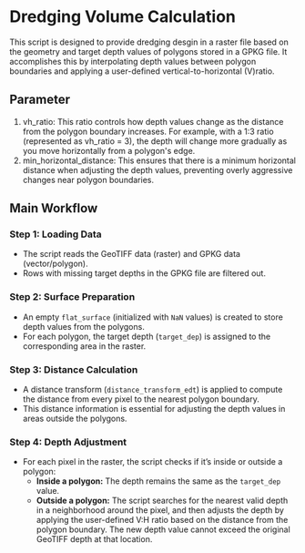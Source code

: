 
# **Dredging Volume Calculation**

This script is designed to provide dredging desgin in a raster file based on the geometry and target depth values of polygons stored in a GPKG file. 
It accomplishes this by interpolating depth values between polygon boundaries and applying a user-defined vertical-to-horizontal (V)ratio. 

## **Parameter**
1. vh_ratio: This ratio controls how depth values change as the distance from the polygon boundary increases. For example, with a 1:3 ratio (represented as vh_ratio = 3), the depth will change more gradually as you move horizontally from a polygon's edge.
2. min_horizontal_distance: This ensures that there is a minimum horizontal distance when adjusting the depth values, preventing overly aggressive changes near polygon boundaries.

## Main Workflow

### Step 1: Loading Data
- The script reads the GeoTIFF data (raster) and GPKG data (vector/polygon).
- Rows with missing target depths in the GPKG file are filtered out.

### Step 2: Surface Preparation
- An empty `flat_surface` (initialized with `NaN` values) is created to store depth values from the polygons.
- For each polygon, the target depth (`target_dep`) is assigned to the corresponding area in the raster.

### Step 3: Distance Calculation
- A distance transform (`distance_transform_edt`) is applied to compute the distance from every pixel to the nearest polygon boundary.
- This distance information is essential for adjusting the depth values in areas outside the polygons.

### Step 4: Depth Adjustment
- For each pixel in the raster, the script checks if it’s inside or outside a polygon:
  - **Inside a polygon:** The depth remains the same as the `target_dep` value.
  - **Outside a polygon:** The script searches for the nearest valid depth in a neighborhood around the pixel, and then adjusts the depth by applying the user-defined V:H ratio based on the distance from the polygon boundary. The new depth value cannot exceed the original GeoTIFF depth at that location.

